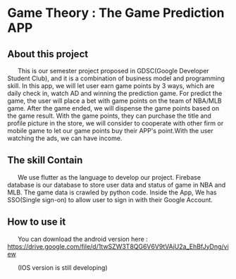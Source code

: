 # Game Theory : The Game Prediction APP

## About this project
&nbsp;&nbsp;&nbsp;&nbsp;&nbsp;&nbsp;This is our semester project proposed in GDSC(Google Developer Student Club), and it is a combination of business model and programming skill.
In this app, we will let user earn game points by 3 ways, which are daily check in, watch AD and winning the prediction game. For predict the game, the user will place a bet with game points on the team of NBA/MLB game. After the game ended, we will dispense the game points based on the game result. With the game points, they can purchase the title and profile picture in the store, we will consider to cooperate with other firm or mobile game to let our game points buy their APP's point.With the user watching the ads, we can have income.

## The skill Contain
&nbsp;&nbsp;&nbsp;&nbsp;&nbsp;&nbsp;We use flutter as the language to develop our project. Firebase database is our database to store user data and status of game in NBA and MLB. The game data is crawled by python code. Inside the App, We has SSO(Single sign-on) to allow user to sign in with their Google Account.

## How to use it
&nbsp;&nbsp;&nbsp;&nbsp;&nbsp;&nbsp;You can download the android version here : https://drive.google.com/file/d/1twSZW3T8QG6V6V9tVAjU2a_EhBfJyDng/view

&nbsp;&nbsp;&nbsp;&nbsp;&nbsp;&nbsp;(IOS version is still developing)
